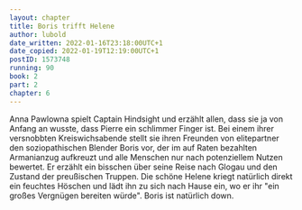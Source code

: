 ```yaml
---
layout: chapter
title: Boris trifft Helene
author: lubold
date_written: 2022-01-16T23:18:00UTC+1
date_copied: 2022-01-19T12:19:00UTC+1
postID: 1573748
running: 90
book: 2
part: 2
chapter: 6
---
```

Anna Pawlowna spielt Captain Hindsight und erzählt allen, dass sie ja von Anfang an wusste, dass Pierre ein schlimmer Finger ist. Bei einem ihrer versnobbten Kreiswichsabende stellt sie ihren Freunden von elitepartner den soziopathischen Blender Boris vor, der im auf Raten bezahlten Armanianzug aufkreuzt und alle Menschen nur nach potenziellem Nutzen bewertet. Er erzählt ein bisschen über seine Reise nach Glogau und den Zustand der preußischen Truppen. Die schöne Helene kriegt natürlich direkt ein feuchtes Höschen und lädt ihn zu sich nach Hause ein, wo er ihr "ein großes Vergnügen bereiten würde". Boris ist natürlich down. 